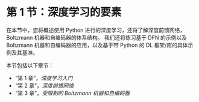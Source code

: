 # 第 1 节：深度学习的要素

在本节中，您将概述使用 Python 进行的深度学习，还将了解深度前馈网络，Boltzmann 机器和自编码器的体系结构。 我们还将练习基于 DFN 的示例以及 Boltzmann 机器和自编码器的应用，以及基于带 Python 的 DL 框架/库的具体示例及其基准。

本节包括以下章节：

*   “第 1 章”，*深度学习入门*
*   “第 2 章”，*深度前馈网络*
*   “第 3 章”，*受限制的 Boltzmann 机器和自编码器*